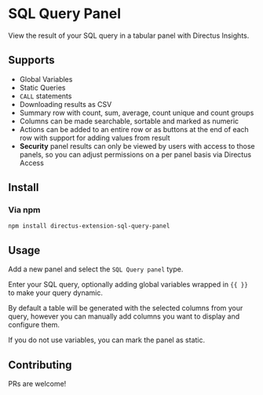 # SQL Query Panel

View the result of your SQL query in a tabular panel with Directus Insights.

## Supports

- Global Variables
- Static Queries
- `CALL` statements
- Downloading results as CSV
- Summary row with count, sum, average, count unique and count groups
- Columns can be made searchable, sortable and marked as numeric
- Actions can be added to an entire row or as buttons at the end of each row with support for adding values from result
- **Security** panel results can only be viewed by users with access to those panels, so you can adjust permissions on a per panel basis via Directus Access


## Install

### Via npm

`npm install directus-extension-sql-query-panel`

## Usage

Add a new panel and select the `SQL Query panel` type.

Enter your SQL query, optionally adding global variables wrapped in `{{ }}` to make your query dynamic.

By default a table will be generated with the selected columns from your query, however you can manually add columns you want to display and configure them.

If you do not use variables, you can mark the panel as static.


## Contributing

PRs are welcome!